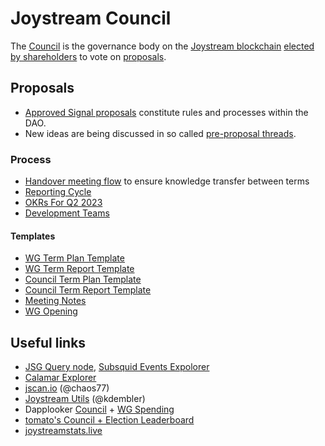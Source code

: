 # Joystream Council

The [Council](https://pioneerapp.xyz/#/council) is the governance body on the [Joystream blockchain](https://handbook.joystream.org/system/blockchain) [elected by shareholders](https://pioneerapp.xyz/#/election) to vote on [proposals](https://pioneerapp.xyz/#/proposals/current).

## Proposals

- [Approved Signal proposals](https://www.notion.so/joystream/97fd07b6db8d4ff39aa8a15ea501f865?v=e193bfa27252497ea085a602ff69a912) constitute rules and processes within the DAO.
- New ideas are being discussed in so called [pre-proposal threads](https://pioneerapp.xyz/#/forum/category/8).

### Process
- [Handover meeting flow](processes/Handover_Meeting_Flow.md) to ensure knowledge transfer between terms
- [Reporting Cycle](processes/Reporting_Cycle.md)
- [OKRs For Q2 2023](okr/2023_Q2.md)
- [Development Teams](processes/Dev_Teams.md)

#### Templates
- [WG Term Plan Template](templates/WG_Plan.md)
- [WG Term Report Template](templates/WG_Report.md)
- [Council Term Plan Template](templates/Council_Plan.md)
- [Council Term Report Template](templates/Council_Report.md)
- [Meeting Notes](templates/Meeting_Minutes.md)
- [WG Opening](templates/Opening.md)

## Useful links

- [JSG Query node](https://query.joystream.org/graphql), [Subsquid Events Expolorer](https://joystream.explorer.subsquid.io/graphql)
- [Calamar Explorer](https://calamar.app/joystream)
- [jscan.io](https://jscan.io) (@chaos77)
- [Joystream Utils](https://joyutils.org/) (@kdembler)
- Dapplooker [Council](https://dapplooker.com/dashboard/joystream-council-overall-spending-dashboard-355) + [WG Spending](https://dapplooker.com/dashboard/joystream-working-group-spending-dashboard-356)
- [tomato's Council + Election Leaderboard](https://docs.google.com/spreadsheets/d/1I4Tb0Z4L9Jytra6jqusIYqos6I4pmY7QUyVPGDbsNj0/edit#gid=709381723)
- [joystreamstats.live](https://joystreamstats.live/)

